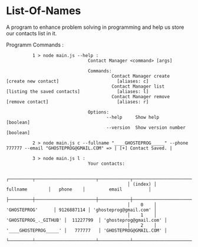 # List-Of-Names

A program to enhance problem solving in programming and help us store our contacts list in it.


Programm Commands :
              
              1 > node main.js --help :
                                   Contact Manager <command> [args]

                                   Commands:
                                            Contact Manager create  [create new contact]                      [aliases: c]
                                            Contact Manager list    [listing the saved contacts]              [aliases: l]
                                            Contact Manager remove  [remove contact]                          [aliases: r]

                                   Options:
                                          --help     Show help                                                 [boolean]
                                          --version  Show version number                                       [boolean]
              
              2 > node main.js c --fullname "____GHOSTEPROG_____" --phone 777777 --email "GHOSTEPROG@GMAIL.COM" => | [+] Contact Saved. |
              
              3 > node main.js l :
                                   Your contacts:

                                                  ┌─────────┬───────────────────────┬────────────┬────────────────────────┐
                                                  │ (index) │       fullname        │   phone    │         email          │
                                                  ├─────────┼───────────────────────┼────────────┼────────────────────────┤
                                                  │    0    │     'GHOSTEPROG'      │ 9126887114 │ 'ghosteprog@gmail.com' │
                                                  │    1    │ 'GHOSTEPROG_._GITHUB' │  11227799  │ 'ghosteprog@gmail.com' │
                                                  │    2    │ '____GHOSTEPROG_____' │   777777   │ 'GHOSTEPROG@GMAIL.COM' │
                                                  └─────────┴───────────────────────┴────────────┴────────────────────────┘
